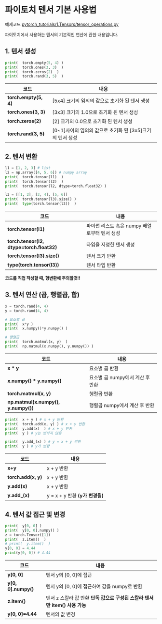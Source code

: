 # 파이토치 텐서 기본 사용법

예제코드 [pytorch_tutorials/1.Tensors/tensor_operations.py](https://github.com/wooni-github/pytorch_tutorials/blob/main/1.Tensors/tensor_operations.py)

파이토치에서 사용하는 텐서의 기본적인 연산에 관한 내용입니다.

## 1. 텐서 생성

```python
print(  torch.empty(5, 4) )
print(  torch.ones(3, 3)  )
print(  torch.zeros(2)  )
print(  torch.rand(3, 5)  )
```

코드|내용
---|---|
**torch.empty(5, 4)** | [5x4] 크기의 임의의 값으로 초기화 된 텐서 생성 |
**torch.ones(3, 3)** | [3x3] 크기의 1.0으로 초기화 된 텐서 생성 |
**torch.zeros(2)** | [2] 크기의 0.0으로 초기화 된 텐서 생성 |
**torch.rand(3, 5)** | [0~1]사이의 임의의 값으로 초기화 된  [3x5]크기의 텐서 생성|


## 2. 텐서 변환




```python
l1 = [1, 2, 3] # list
l2 = np.array([4, 5, 6]) # numpy array
print(  torch.tensor(l1)  )
print(  torch.tensor(l2)  )
print(  torch.tensor(l2, dtype=torch.float32) )

l3 = [[1, 2], [3, 4], [5, 6]]
print(  torch.tensor(l3).size() )
print(  type(torch.tensor(l3))  )
```

코드|내용
---|---|
**torch.tensor(l1)**| 파이썬 리스트 혹은 numpy 배열로부터 텐서 생성
**torch.tensor(l2, dtype=torch.float32)**|타입을 지정한 텐서 생성
**torch.tensor(l3).size()**|텐서 크기 반환
**type(torch.tensor(l3))**|텐서 타입 반환

**코드를 직접 작성할 때, 형변환에 주의할것!!**


## 3. 텐서 연산 (곱, 행렬곱, 합)

```python
x = torch.rand(4, 4)
y = torch.rand(4, 4)

# 요소별 곱
print(  x*y )
print(  x.numpy()*y.numpy() )

# 행렬곱
print(  torch.matmul(x, y)  )
print(  np.matmul(x.numpy(), y.numpy()) )
```

코드|내용
---|---|
**x * y**|요소별 곱 반환
**x.numpy() * y.numpy()**|요소별 곱 numpy에서 계산 후 반환
**torch.matmul(x, y)**|행렬곱 반환
**np.matmul(x.numpy(), y.numpy())**|행렬곱 numpy에서 계산 후 반환


```python
print(  x + y ) # x + y 반환
print(  torch.add(x, y) ) # x + y 반환
print(  y.add(x)  ) # x + y 반환
print(  y ) # y는 변하지 않음

print(  y.add_(x) ) # y = x + y 반환
print(  y ) # y가 변함
```

코드|내용
---|---|
**x+y**| x + y 반환
**torch.add(x, y)**| x + y 반환
**y.add(x)**| x + y 반환
**y.add_(x)**| y = x + y 반환 **(y가 변경됨)**


## 4. 텐서 값 접근 및 변경

```python
print(  y[0, 0] )
print(  y[0, 0].numpy() )
z = torch.Tensor([1])
print(  z.item()  )
# print(  y.item()  )
y[0, 0] = 4.44
print(y[0, 0]) # 4.44
```

코드|내용
---|---|
**y[0, 0]**|텐서 y의 [0, 0]에 접근
**y[0, 0].numpy()**|텐서 y의 [0, 0]에 접근하여 값을 numpy로 반환
**z.item()**|텐서 z 스칼라 값 반환 **단독 값으로 구성된 스칼라 텐서만 item() 사용 가능**
**y[0, 0]=4.44**|텐서의 값 변경


